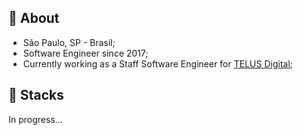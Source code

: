 ## 👨 About

- São Paulo, SP - Brasil;
- Software Engineer since 2017;
- Currently working as a Staff Software Engineer for [TELUS Digital](https://www.telusdigital.com/);

## 🚀 Stacks

In progress...

<!--
**arbexmb/arbexmb** is a ✨ _special_ ✨ repository because its `README.md` (this file) appears on your GitHub profile.

Here are some ideas to get you started:

- 🔭 I’m currently working on ...
- 🌱 I’m currently learning ...
- 👯 I’m looking to collaborate on ...
- 🤔 I’m looking for help with ...
- 💬 Ask me about ...
- 📫 How to reach me: ...
- 😄 Pronouns: ...
- ⚡ Fun fact: ...
-->
